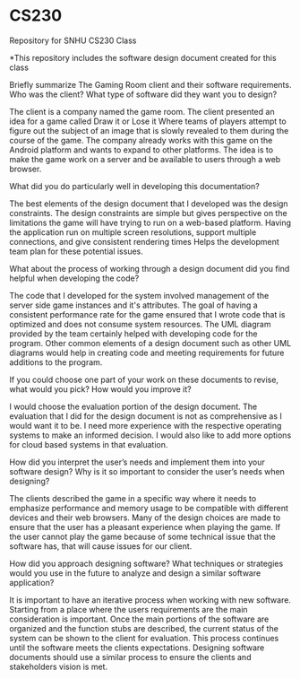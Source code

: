 # CS230
Repository for SNHU CS230 Class

*This repository includes the software design document created for this class

Briefly summarize The Gaming Room client and their software requirements. Who was the client? What type of software did they want you to design?

 The client is a company named the game room. The client presented an idea for a game called Draw it or Lose it Where teams of players attempt to figure out the subject of an image that is slowly revealed to them during the course of the game. The company already works with this game on the Android platform and wants to expand to other platforms. The idea is to make the game work on a server and be available to users through a web browser. 
  
What did you do particularly well in developing this documentation?

  The best elements of the design document that I developed was the design constraints. The design constraints are simple but gives perspective on the limitations the game will have trying to run on a web-based platform. Having the application run on multiple screen resolutions, support multiple connections, and give consistent rendering times Helps the development team plan for these potential issues. 
  
What about the process of working through a design document did you find helpful when developing the code?

  The code that I developed for the system involved management of the server side game instances and it's attributes. The goal of having a consistent performance rate for the game ensured that I wrote code that is optimized and does not consume system resources. The UML diagram provided by the team certainly helped with developing code for the program. Other common elements of a design document such as other UML diagrams would help in creating code and meeting requirements for future additions to the program. 
  
If you could choose one part of your work on these documents to revise, what would you pick? How would you improve it?

  I would choose the evaluation portion of the design document. The evaluation that I did for the design document is not as comprehensive as I would want it to be. I need more experience with the respective operating systems to make an informed decision. I would also like to add more options for cloud based systems in that evaluation. 
  
How did you interpret the user’s needs and implement them into your software design? Why is it so important to consider the user’s needs when designing?

  The clients described the game in a specific way where it needs to emphasize performance and memory usage to be compatible with different devices and their web browsers. Many of the design choices are made to ensure that the user has a pleasant experience when playing the game. If the user cannot play the game because of some technical issue that the software has, that will cause issues for our client. 
  
How did you approach designing software? What techniques or strategies would you use in the future to analyze and design a similar software application?

  It is important to have an iterative process when working with new software. Starting from a place where the users requirements are the main consideration is important. Once the main portions of the software are organized and the function stubs are described,  the current status of the system can be shown to the client for evaluation. This process continues until the software meets the clients expectations. Designing software documents should use a similar process to ensure the clients and stakeholders vision is met. 
